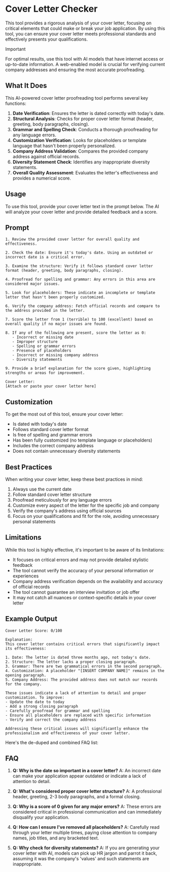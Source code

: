 # Cover Letter Checker

This tool provides a rigorous analysis of your cover letter, focusing on critical elements that could make or break your job application. By using this tool, you can ensure your cover letter meets professional standards and effectively presents your qualifications.

> [!IMPORTANT]
> For optimal results, use this tool with AI models that have internet access or up-to-date information. A web-enabled model is crucial for verifying current company addresses and ensuring the most accurate proofreading.

## What It Does

This AI-powered cover letter proofreading tool performs several key functions:

1. **Date Verification**: Ensures the letter is dated correctly with today's date.
2. **Structural Analysis**: Checks for proper cover letter format (header, greeting, body paragraphs, closing).
3. **Grammar and Spelling Check**: Conducts a thorough proofreading for any language errors.
4. **Customization Verification**: Looks for placeholders or template language that hasn't been properly personalized.
5. **Company Address Validation**: Compares the provided company address against official records.
6. **Diversity Statement Check**: Identifies any inappropriate diversity statements.
7. **Overall Quality Assessment**: Evaluates the letter's effectiveness and provides a numerical score.

## Usage

To use this tool, provide your cover letter text in the prompt below. The AI will analyze your cover letter and provide detailed feedback and a score.

## Prompt
```
1. Review the provided cover letter for overall quality and effectiveness.

2. Check the date: Ensure it's today's date. Using an outdated or incorrect date is a critical error.

3. Examine the structure: Verify it follows standard cover letter format (header, greeting, body paragraphs, closing).

4. Proofread for spelling and grammar: Any errors in this area are considered major issues.

5. Look for placeholders: These indicate an incomplete or template letter that hasn't been properly customized.

6. Verify the company address: Fetch official records and compare to the address provided in the letter.

7. Score the letter from 1 (terrible) to 100 (excellent) based on overall quality if no major issues are found.

8. If any of the following are present, score the letter as 0:
   - Incorrect or missing date
   - Improper structure
   - Spelling or grammar errors
   - Presence of placeholders
   - Incorrect or missing company address
   - Diversity statements

9. Provide a brief explanation for the score given, highlighting strengths or areas for improvement.

Cover Letter:
[Attach or paste your cover letter here]
```

## Customization
To get the most out of this tool, ensure your cover letter:
- Is dated with today's date
- Follows standard cover letter format
- Is free of spelling and grammar errors
- Has been fully customized (no template language or placeholders)
- Includes the correct company address
- Does not contain unnecessary diversity statements

## Best Practices
When writing your cover letter, keep these best practices in mind:
1. Always use the current date
2. Follow standard cover letter structure
3. Proofread meticulously for any language errors
4. Customize every aspect of the letter for the specific job and company
5. Verify the company's address using official sources
6. Focus on your qualifications and fit for the role, avoiding unnecessary personal statements

## Limitations
While this tool is highly effective, it's important to be aware of its limitations:
- It focuses on critical errors and may not provide detailed stylistic feedback
- The tool cannot verify the accuracy of your personal information or experiences
- Company address verification depends on the availability and accuracy of official records
- The tool cannot guarantee an interview invitation or job offer
- It may not catch all nuances or context-specific details in your cover letter

## Example Output

```
Cover Letter Score: 0/100

Explanation:
This cover letter contains critical errors that significantly impact its effectiveness:

1. Date: The letter is dated three months ago, not today's date.
2. Structure: The letter lacks a proper closing paragraph.
3. Grammar: There are two grammatical errors in the second paragraph.
4. Customization: A placeholder "[INSERT COMPANY NAME]" remains in the opening paragraph.
5. Company Address: The provided address does not match our records for the company.

These issues indicate a lack of attention to detail and proper customization. To improve:
- Update the date to today
- Add a strong closing paragraph
- Carefully proofread for grammar and spelling
- Ensure all placeholders are replaced with specific information
- Verify and correct the company address

Addressing these critical issues will significantly enhance the professionalism and effectiveness of your cover letter.
```

Here's the de-duped and combined FAQ list:

## FAQ
1. **Q: Why is the date so important in a cover letter?**
   A: An incorrect date can make your application appear outdated or indicate a lack of attention to detail.

2. **Q: What's considered proper cover letter structure?**
   A: A professional header, greeting, 2-3 body paragraphs, and a formal closing.

3. **Q: Why is a score of 0 given for any major errors?**
   A: These errors are considered critical in professional communication and can immediately disqualify your application.

4. **Q: How can I ensure I've removed all placeholders?**
   A: Carefully read through your letter multiple times, paying close attention to company names, job titles, and any bracketed text.

5. **Q: Why check for diversity statements?**
   A: If you are generating your cover letter with AI, models can pick up HR jargon and parrot it back, assuming it was the company's 'values' and such statements are inappropriate.


